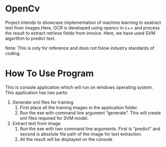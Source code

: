 # OpenCv
Project intends to showcase implementation of machine learning to exatract text from images.Here, OCR is developed using opencv in c++ and process the result to extract retrieve fields from invoice. Here, we have used SVM algorithm to predict text.

Note: This is only for reference and does not folow industry standards of coding.

# How To Use Program
This is console application which will run on windows operating system.
This application has two parts:
1.	Generate xml files for training
	1.	First place all the training images in the application folder.
	2.	Run the exe with command line argument “generate”. This will create xml files required for SVM model.
2.	Extract text from image
	1.	Run the exe with two command line arguments. First is “predict” and second is absolute file path of the image for text extraction.
	2.	All the result will be displayed on the console
